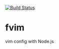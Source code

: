 [![Build Status](https://travis-ci.org/forsigner/fvim.svg)](https://travis-ci.org/forsigner/fvim)

# fvim
vim config with Node.js
